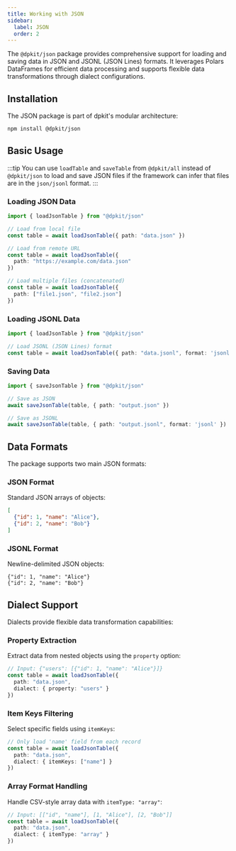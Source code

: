```yaml
---
title: Working with JSON
sidebar:
  label: JSON
  order: 2
---
```


The `@dpkit/json` package provides comprehensive support for loading and saving data in JSON and JSONL (JSON Lines) formats. It leverages Polars DataFrames for efficient data processing and supports flexible data transformations through dialect configurations.

## Installation

The JSON package is part of dpkit's modular architecture:

```bash
npm install @dpkit/json
```

## Basic Usage

:::tip
You can use `loadTable` and `saveTable` from `@dpkit/all` instead of `@dpkit/json` to load and save JSON files if the framework can infer that files are in the `json/jsonl` format.
:::

### Loading JSON Data

```typescript
import { loadJsonTable } from "@dpkit/json"

// Load from local file
const table = await loadJsonTable({ path: "data.json" })

// Load from remote URL
const table = await loadJsonTable({
  path: "https://example.com/data.json"
})

// Load multiple files (concatenated)
const table = await loadJsonTable({
  path: ["file1.json", "file2.json"]
})
```

### Loading JSONL Data

```typescript
import { loadJsonTable } from "@dpkit/json"

// Load JSONL (JSON Lines) format
const table = await loadJsonTable({ path: "data.jsonl", format: 'jsonl' })
```

### Saving Data

```typescript
import { saveJsonTable } from "@dpkit/json"

// Save as JSON
await saveJsonTable(table, { path: "output.json" })

// Save as JSONL
await saveJsonTable(table, { path: "output.jsonl", format: 'jsonl' })
```

## Data Formats

The package supports two main JSON formats:

### JSON Format
Standard JSON arrays of objects:
```json
[
  {"id": 1, "name": "Alice"},
  {"id": 2, "name": "Bob"}
]
```

### JSONL Format
Newline-delimited JSON objects:
```jsonl
{"id": 1, "name": "Alice"}
{"id": 2, "name": "Bob"}
```

## Dialect Support

Dialects provide flexible data transformation capabilities:

### Property Extraction

Extract data from nested objects using the `property` option:

```typescript
// Input: {"users": [{"id": 1, "name": "Alice"}]}
const table = await loadJsonTable({
  path: "data.json",
  dialect: { property: "users" }
})
```

### Item Keys Filtering

Select specific fields using `itemKeys`:

```typescript
// Only load 'name' field from each record
const table = await loadJsonTable({
  path: "data.json",
  dialect: { itemKeys: ["name"] }
})
```

### Array Format Handling

Handle CSV-style array data with `itemType: "array"`:

```typescript
// Input: [["id", "name"], [1, "Alice"], [2, "Bob"]]
const table = await loadJsonTable({
  path: "data.json",
  dialect: { itemType: "array" }
})
```
